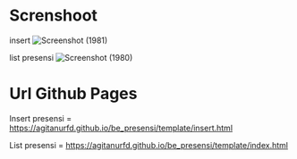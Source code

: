 # Screnshoot

insert
![Screenshot (1981)](https://github.com/agitanurfd/be_presensi/assets/104063079/7cce4d95-eb5c-4f22-99ea-e1a1136aec2d)

list presensi
![Screenshot (1980)](https://github.com/agitanurfd/be_presensi/assets/104063079/18ffab8e-5882-499c-9b9c-edee52de789a)

# Url Github Pages

Insert presensi = https://agitanurfd.github.io/be_presensi/template/insert.html

List presensi = https://agitanurfd.github.io/be_presensi/template/index.html
